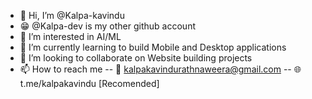 - 👋 Hi, I’m @Kalpa-kavindu
- 😁 @Kalpa-dev is my other github account
- 👀 I’m interested in AI/ML
- 🌱 I’m currently learning to build Mobile and Desktop applications
- 💞️ I’m looking to collaborate on Website building projects
- 📫 How to reach me
-- 📧 kalpakavindurathnaweera@gmail.com
-- 🌐 t.me/kalpakavindu [Recomended]

<!---
Kalpa-kavindu/Kalpa-kavindu is a ✨ special ✨ repository because its `README.md` (this file) appears on your GitHub profile.
You can click the Preview link to take a look at your changes.
--->
